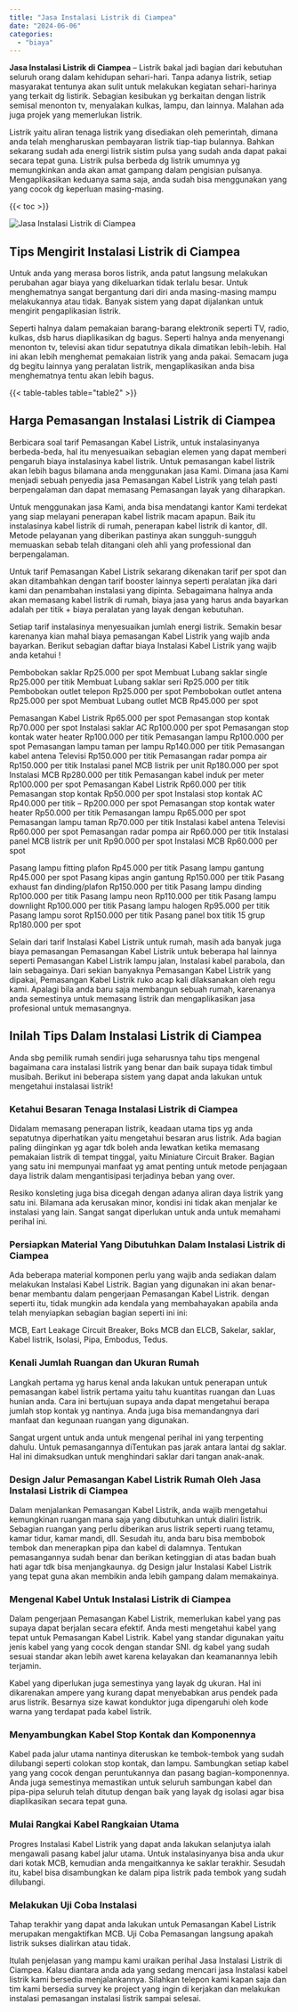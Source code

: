 ```yaml
---
title: "Jasa Instalasi Listrik di Ciampea"
date: "2024-06-06"
categories: 
  - "biaya"
---
```


**Jasa Instalasi Listrik di Ciampea** – Listrik bakal jadi bagian dari kebutuhan seluruh orang dalam kehidupan sehari-hari. Tanpa adanya listrik, setiap masyarakat tentunya akan sulit untuk melakukan kegiatan sehari-harinya yang terkait dg listirik. Sebagian kesibukan yg berkaitan dengan listrik semisal menonton tv, menyalakan kulkas, lampu, dan lainnya. Malahan ada juga projek yang memerlukan listrik.

Listrik yaitu aliran tenaga listrik yang disediakan oleh pemerintah, dimana anda telah mengharuskan pembayaran listrik tiap-tiap bulannya. Bahkan sekarang sudah ada energi listrik sistim pulsa yang sudah anda dapat pakai secara tepat guna. Listrik pulsa berbeda dg listrik umumnya yg memungkinkan anda akan amat gampang dalam pengisian pulsanya. Mengaplikasikan keduanya sama saja, anda sudah bisa menggunakan yang yang cocok dg keperluan masing-masing.

{{< toc >}}

![Jasa Instalasi Listrik di Ciampea](/images/instalasi-listrik-murah07.png)

## Tips Mengirit Instalasi Listrik di Ciampea

Untuk anda yang merasa boros listrik, anda patut langsung melakukan perubahan agar biaya yang dikeluarkan tidak terlalu besar. Untuk menghematnya sangat bergantung dari diri anda masing-masing mampu melakukannya atau tidak. Banyak sistem yang dapat dijalankan untuk mengirit pengaplikasian listrik.

Seperti halnya dalam pemakaian barang-barang elektronik seperti TV, radio, kulkas, dsb harus diaplikasikan dg bagus. Seperti halnya anda menyenangi menonton tv, televisi akan tidur sepatutnya dikala dimatikan lebih-lebih. Hal ini akan lebih menghemat pemakaian listrik yang anda pakai. Semacam juga dg begitu lainnya yang peralatan listrik, mengaplikasikan anda bisa menghematnya tentu akan lebih bagus.

{{< table-tables table="table2" >}}

## Harga Pemasangan Instalasi Listrik di Ciampea

Berbicara soal tarif Pemasangan Kabel Listrik, untuk instalasinyanya berbeda-beda, hal itu menyesuaikan sebagian elemen yang dapat memberi pengaruh biaya instalasinya kabel listrik. Untuk pemasangan kabel listrik akan lebih bagus bilamana anda menggunakan jasa Kami. Dimana jasa Kami menjadi sebuah penyedia jasa Pemasangan Kabel Listrik yang telah pasti berpengalaman dan dapat memasang Pemasangan layak yang diharapkan.

Untuk menggunakan jasa Kami, anda bisa mendatangi kantor Kami terdekat yang siap melayani penerapan kabel listrik macam apapun. Baik itu instalasinya kabel listrik di rumah, penerapan kabel listrik di kantor, dll. Metode pelayanan yang diberikan pastinya akan sungguh-sungguh memuaskan sebab telah ditangani oleh ahli yang professional dan berpengalaman.

Untuk tarif Pemasangan Kabel Listrik sekarang dikenakan tarif per spot dan akan ditambahkan dengan tarif booster lainnya seperti peralatan jika dari kami dan penambahan instalasi yang dipinta. Sebagaimana halnya anda akan memasang kabel listrik di rumah, biaya jasa yang harus anda bayarkan adalah per titik + biaya peralatan yang layak dengan kebutuhan.

Setiap tarif instalasinya menyesuaikan jumlah energi listrik. Semakin besar karenanya kian mahal biaya pemasangan Kabel Listrik yang wajib anda bayarkan. Berikut sebagian daftar biaya Instalasi Kabel Listrik yang wajib anda ketahui !

Pembobokan saklar Rp25.000 per spot Membuat Lubang saklar single Rp25.000 per titik Membuat Lubang saklar seri Rp25.000 per titik Pembobokan outlet telepon Rp25.000 per spot Pembobokan outlet antena Rp25.000 per spot Membuat Lubang outlet MCB Rp45.000 per spot

Pemasangan Kabel Listrik Rp65.000 per spot Pemasangan stop kontak Rp70.000 per spot Instalasi saklar AC Rp100.000 per spot Pemasangan stop kontak water heater Rp100.000 per titik Pemasangan lampu Rp100.000 per spot Pemasangan lampu taman per lampu Rp140.000 per titik Pemasangan kabel antena Televisi Rp150.000 per titik Pemasangan radar pompa air Rp150.000 per titik Instalasi panel MCB listrik per unit Rp180.000 per spot Instalasi MCB Rp280.000 per titik Pemasangan kabel induk per meter Rp100.000 per spot Pemasangan Kabel Listrik Rp60.000 per titik Pemasangan stop kontak Rp50.000 per spot Instalasi stop kontak AC Rp40.000 per titik – Rp200.000 per spot Pemasangan stop kontak water heater Rp50.000 per titik Pemasangan lampu Rp65.000 per spot Pemasangan lampu taman Rp70.000 per titik Instalasi kabel antena Televisi Rp60.000 per spot Pemasangan radar pompa air Rp60.000 per titik Instalasi panel MCB listrik per unit Rp90.000 per spot Instalasi MCB Rp60.000 per spot

Pasang lampu fitting plafon Rp45.000 per titik Pasang lampu gantung Rp45.000 per spot Pasang kipas angin gantung Rp150.000 per titik Pasang exhaust fan dinding/plafon Rp150.000 per titik Pasang lampu dinding Rp100.000 per titik Pasang lampu neon Rp110.000 per titik Pasang lampu downlight Rp100.000 per titik Pasang lampu halogen Rp95.000 per titik Pasang lampu sorot Rp150.000 per titik Pasang panel box titik 15 grup Rp180.000 per spot

Selain dari tarif Instalasi Kabel Listrik untuk rumah, masih ada banyak juga biaya pemasangan Pemasangan Kabel Listrik untuk beberapa hal lainnya seperti Pemasangan Kabel Listrik lampu jalan, Instalasi kabel parabola, dan lain sebagainya. Dari sekian banyaknya Pemasangan Kabel Listrik yang dipakai, Pemasangan Kabel Listrik ruko acap kali dilaksanakan oleh regu kami. Apalagi bila anda baru saja membangun sebuah rumah, karenanya anda semestinya untuk memasang listrik dan mengaplikasikan jasa profesional untuk memasangnya.

## Inilah Tips Dalam Instalasi Listrik di Ciampea


Anda sbg pemilik rumah sendiri juga seharusnya tahu tips mengenal bagaimana cara instalasi listrik yang benar dan baik supaya tidak timbul musibah. Berikut ini beberapa sistem yang dapat anda lakukan untuk mengetahui instalasai listrik!

### Ketahui Besaran Tenaga Instalasi Listrik di Ciampea

Didalam memasang penerapan listrik, keadaan utama tips yg anda sepatutnya diperhatikan yaitu mengetahui besaran arus listrik. Ada bagian paling diinginkan yg agar tdk boleh anda lewatkan ketika memasang pemakaian listrik di tempat tinggal, yaitu Miniature Circuit Braker. Bagian yang satu ini mempunyai manfaat yg amat penting untuk metode penjagaan daya listrik dalam mengantisipasi terjadinya beban yang over.

Resiko konsleting juga bisa dicegah dengan adanya aliran daya listrik yang satu ini. Bilamana ada kerusakan minor, kondisi ini tidak akan menjalar ke instalasi yang lain. Sangat sangat diperlukan untuk anda untuk memahami perihal ini.

### Persiapkan Material Yang Dibutuhkan Dalam Instalasi Listrik di Ciampea

Ada beberapa material komponen perlu yang wajib anda sediakan dalam melakukan Instalasi Kabel Listrik. Bagian yang digunakan ini akan benar-benar membantu dalam pengerjaan Pemasangan Kabel Listrik. dengan seperti itu, tidak mungkin ada kendala yang membahayakan apabila anda telah menyiapkan sebagian bagian seperti ini ini:

MCB, Eart Leakage Circuit Breaker, Boks MCB dan ELCB, Sakelar, saklar, Kabel listrik, Isolasi, Pipa, Embodus, Tedus.

### Kenali Jumlah Ruangan dan Ukuran Rumah

Langkah pertama yg harus kenal anda lakukan untuk penerapan untuk pemasangan kabel listrik pertama yaitu tahu kuantitas ruangan dan Luas hunian anda. Cara ini bertujuan supaya anda dapat mengetahui berapa jumlah stop kontak yg nantinya. Anda juga bisa memandangnya dari manfaat dan kegunaan ruangan yang digunakan.

Sangat urgent untuk anda untuk mengenal perihal ini yang terpenting dahulu. Untuk pemasangannya diTentukan pas jarak antara lantai dg saklar. Hal ini dimaksudkan untuk menghindari saklar dari tangan anak-anak.

### Design Jalur Pemasangan Kabel Listrik Rumah Oleh Jasa Instalasi Listrik di Ciampea

Dalam menjalankan Pemasangan Kabel Listrik, anda wajib mengetahui kemungkinan ruangan mana saja yang dibutuhkan untuk dialiri listrik. Sebagian ruangan yang perlu diberikan arus listrik seperti ruang tetamu, kamar tidur, kamar mandi, dll. Sesudah itu, anda baru bisa membobok tembok dan menerapkan pipa dan kabel di dalamnya. Tentukan pemasangannya sudah benar dan berikan ketinggian di atas badan buah hati agar tdk bisa menjangkaunya. dg Design jalur Instalasi Kabel Listrik yang tepat guna akan membikin anda lebih gampang dalam memakainya.

### Mengenal Kabel Untuk Instalasi Listrik di Ciampea

Dalam pengerjaan Pemasangan Kabel Listrik, memerlukan kabel yang pas supaya dapat berjalan secara efektif. Anda mesti mengetahui kabel yang tepat untuk Pemasangan Kabel Listrik. Kabel yang standar digunakan yaitu jenis kabel yang yang cocok dengan standar SNI. dg kabel yang sudah sesuai standar akan lebih awet karena kelayakan dan keamanannya lebih terjamin.

Kabel yang diperlukan juga semestinya yang layak dg ukuran. Hal ini dikarenakan ampere yang kurang dapat menyebabkan arus pendek pada arus listrik. Besarnya size kawat konduktor juga dipengaruhi oleh kode warna yang terdapat pada kabel listrik.

### Menyambungkan Kabel Stop Kontak dan Komponennya

Kabel pada jalur utama nantinya diteruskan ke tembok-tembok yang sudah dilubangi seperti colokan stop kontak, dan lampu. Sambungkan setiap kabel yang yang cocok dengan peruntukannya dan pasang bagian-komponennya. Anda juga semestinya memastikan untuk seluruh sambungan kabel dan pipa-pipa seluruh telah ditutup dengan baik yang layak dg isolasi agar bisa diaplikasikan secara tepat guna.

### Mulai Rangkai Kabel Rangkaian Utama

Progres Instalasi Kabel Listrik yang dapat anda lakukan selanjutya ialah mengawali pasang kabel jalur utama. Untuk instalasinyanya bisa anda ukur dari kotak MCB, kemudian anda mengaitkannya ke saklar terakhir. Sesudah itu, kabel bisa disambungkan ke dalam pipa listrik pada tembok yang sudah dilubangi.

### Melakukan Uji Coba Instalasi

Tahap terakhir yang dapat anda lakukan untuk Pemasangan Kabel Listrik merupakan mengaktifkan MCB. Uji Coba Pemasangan langsung apakah listrik sukses dialirkan atau tidak.

Itulah penjelasan yang mampu kami uraikan perihal Jasa Instalasi Listrik di Ciampea. Kalau diantara anda ada yang sedang mencari jasa Instalasi kabel listrik kami bersedia menjalankannya. Silahkan telepon kami kapan saja dan tim kami bersedia survey ke project yang ingin di kerjakan dan melakukan instalasi pemasangan instalasi listrik sampai selesai.
